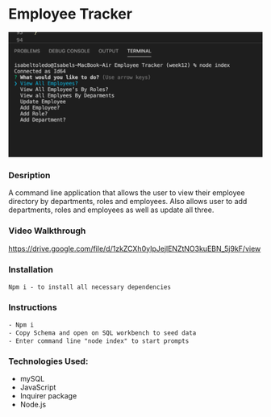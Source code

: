 # Employee Tracker


![](Assets/screenshot.png)




### Desription

A command line application that allows the user to view their employee directory by departments, roles and employees.  Also allows user to add departments, roles and employees as well as update all three. 

  

  
### Video Walkthrough
 https://drive.google.com/file/d/1zkZCXh0yIpJejlENZtNO3kuEBN_5j9kF/view   
 


### Installation
```
Npm i - to install all necessary dependencies 
```


### Instructions 
```
- Npm i
- Copy Schema and open on SQL workbench to seed data
- Enter command line "node index" to start prompts
```

### Technologies Used:
 - mySQL
 - JavaScript
 - Inquirer package
 - Node.js






